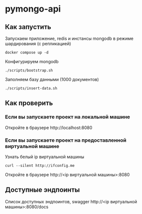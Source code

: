 # pymongo-api

## Как запустить

Запускаем приложение, redis и инстансы mongodb в режиме шардирования (с репликацией)

```shell
docker compose up -d
```

Конфигурируем mongodb

```shell
./scripts/bootstrap.sh
```

Заполняем базу данными (1000 документов)

```shell
./scripts/insert-data.sh
```

## Как проверить

### Если вы запускаете проект на локальной машине

Откройте в браузере http://localhost:8080

### Если вы запускаете проект на предоставленной виртуальной машине

Узнать белый ip виртуальной машины

```shell
curl --silent http://ifconfig.me
```

Откройте в браузере http://<ip виртуальной машины>:8080

## Доступные эндпоинты

Список доступных эндпоинтов, swagger http://<ip виртуальной машины>:8080/docs